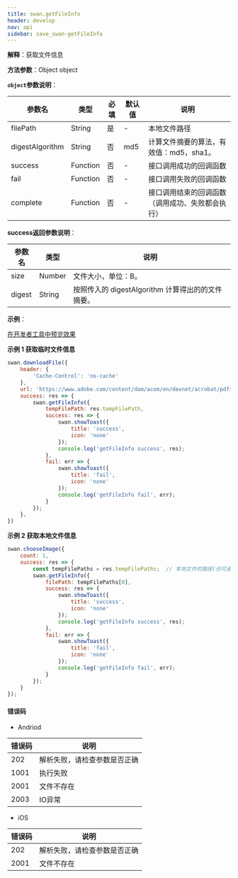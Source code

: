 ```yaml
---
title: swan.getFileInfo
header: develop
nav: api
sidebar: save_swan-getFileInfo
---
```




**解释**：获取文件信息

**方法参数**：Object object

**`object`参数说明**：

|参数名 |类型  |必填 | 默认值 |说明|
|---- | ---- | ---- | ----|----|
|filePath  |String  |  是  |-| 本地文件路径 |
|digestAlgorithm  |String	| 否  |md5|计算文件摘要的算法，有效值：md5，sha1。|
|success   |Function  |  否  |-| 接口调用成功的回调函数 |
|fail  |Function  |  否 | -| 接口调用失败的回调函数|
|complete   | Function   | 否 |-|  接口调用结束的回调函数（调用成功、失败都会执行）|

**success返回参数说明**：

|参数名 |类型 | 说明|
|---- | ---- | ---- |
|size  | Number | 文件大小，单位：B。|
|digest  | String | 按照传入的 digestAlgorithm 计算得出的的文件摘要。|

**示例**：

<a href="swanide://fragment/dc177b0d57c63576a0052df0bf2c36361569427170503" title="在开发者工具中预览效果" target="_self">在开发者工具中预览效果</a>

**示例 1 获取临时文件信息**

```js
swan.downloadFile({
    header: {
        'Cache-Control': 'no-cache'
    },
    url: 'https://www.adobe.com/content/dam/acom/en/devnet/acrobat/pdfs/pdf_open_parameters.pdf',
    success: res => {
        swan.getFileInfo({
            tempFilePath: res.tempFilePath,
            success: res => {
                swan.showToast({
                    title: 'success',
                    icon: 'none'
                });
                console.log('getFileInfo success', res);
            },
            fail: err => {
                swan.showToast({
                    title: 'fail',
                    icon: 'none'
                });
                console.log('getFileInfo fail', err);
            }
        });
    },
})
```

**示例 2 获取本地文件信息**
```js
swan.chooseImage({
    count: 1,
    success: res => {
        const tempFilePaths = res.tempFilePaths;  // 本地文件的路径(也可通过swan.saveFile获取)
        swan.getFileInfo({
            filePath: tempFilePaths[0],
            success: res => {
                swan.showToast({
                    title: 'success',
                    icon: 'none'
                });
                console.log('getFileInfo success', res);
            },
            fail: err => {
                swan.showToast({
                    title: 'fail',
                    icon: 'none'
                });
                console.log('getFileInfo fail', err);
            }
        });
    }
});
```

#### 错误码

* Andriod

|错误码|说明|
|--|--|
|202|解析失败，请检查参数是否正确   |
|1001|执行失败|
|2001|文件不存在|
|2003|IO异常|

* iOS

|错误码|说明|
|--|--|
|202|解析失败，请检查参数是否正确   |
|2001|文件不存在|



